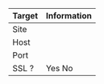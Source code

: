 | Target | Information |
| :--- | :--- |
| Site | <!--{{name}}--> |
| Host | <!--{{host}}--> |
| Port | <!--{{port}}--> |
| SSL ? | <!--{% if ssl %}--> Yes <!--{% else %}--> No <!--{% endif %}--> |